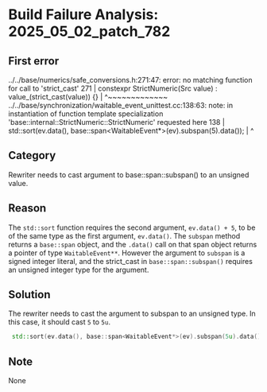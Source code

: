 # Build Failure Analysis: 2025_05_02_patch_782

## First error

../../base/numerics/safe_conversions.h:271:47: error: no matching function for call to 'strict_cast'
  271 |   constexpr StrictNumeric(Src value) : value_(strict_cast<T>(value)) {}
      |                                               ^~~~~~~~~~~~~~
../../base/synchronization/waitable_event_unittest.cc:138:63: note: in instantiation of function template specialization 'base::internal::StrictNumeric<unsigned long>::StrictNumeric<int>' requested here
  138 |   std::sort(ev.data(), base::span<WaitableEvent*>(ev).subspan(5).data());
      |                                                               ^

## Category
Rewriter needs to cast argument to base::span::subspan() to an unsigned value.

## Reason
The `std::sort` function requires the second argument, `ev.data() + 5`, to be of the same type as the first argument, `ev.data()`. The `subspan` method returns a `base::span` object, and the `.data()` call on that span object returns a pointer of type `WaitableEvent**`. However the argument to `subspan` is a signed integer literal, and the strict_cast in `base::span::subspan()` requires an unsigned integer type for the argument.

## Solution
The rewriter needs to cast the argument to subspan to an unsigned type. In this case, it should cast `5` to `5u`.
```c++
 std::sort(ev.data(), base::span<WaitableEvent*>(ev).subspan(5u).data());
```

## Note
None